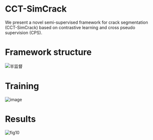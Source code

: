# CCT-SimCrack
We present a novel semi-supervised framework for crack segmentation (CCT-SimCrack) based on contrastive learning and cross pseudo supervision (CPS).
# Framework structure
![半监督](https://user-images.githubusercontent.com/54063339/229289261-eb8c82a5-0f7c-4b67-b5f3-c82c01c684e5.png)

# Training
![image](https://user-images.githubusercontent.com/54063339/229280299-deca40ea-9733-4d47-84bc-669cb00d1ad9.png)
# Results
![fig10](https://user-images.githubusercontent.com/54063339/229289274-cedee128-c613-4a39-97cb-29f00daabde1.png)

